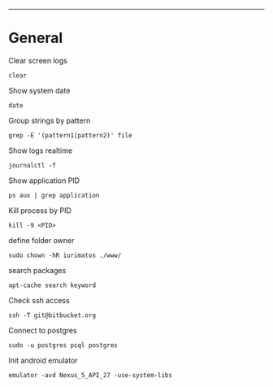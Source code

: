 ----
# General

Clear screen logs
```
clear
```

Show system date
```
date
```

Group strings by pattern
```
grep -E '(pattern1|pattern2)' file
```

Show logs realtime
```
journalctl -f
```

Show application PID
```
ps aux | grep application
```

Kill process by PID
```
kill -9 <PID>
```

define folder owner
```
sudo chown -hR iurimatos ./www/
```

search packages
```
apt-cache search keyword
```

Check ssh access
```
ssh -T git@bitbucket.org
```

Connect to postgres
```
sudo -u postgres psql postgres
```

Init android emulator
```
emulator -avd Nexus_5_API_27 -use-system-libs
```